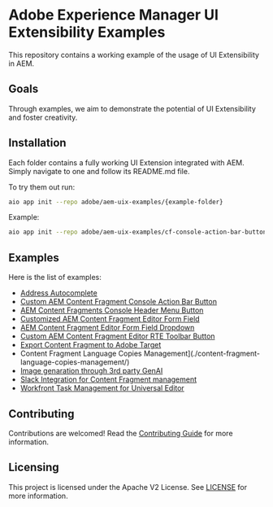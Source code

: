 # Adobe Experience Manager UI Extensibility Examples

This repository contains a working example of the usage of UI Extensibility in AEM.

## Goals

Through examples, we aim to demonstrate the potential of UI Extensibility and foster creativity.

## Installation

Each folder contains a fully working UI Extension integrated with AEM. Simply navigate to one and follow its README.md file.

To try them out run:
```sh
aio app init --repo adobe/aem-uix-examples/{example-folder}
```
Example:
```sh
aio app init --repo adobe/aem-uix-examples/cf-console-action-bar-button-sample
```

## Examples

Here is the list of examples:
- [Address Autocomplete](./address-autocomplete/)
- [Custom AEM Content Fragment Console Action Bar Button](./cf-console-action-bar-button-sample/)
- [AEM Content Fragments Console Header Menu Button](./cf-console-header-menu-button-sample/)
- [Customized AEM Content Fragment Editor Form Field](./cf-editor-form-field-customization-sample/)
- [AEM Content Fragment Editor Form Field Dropdown](./cf-editor-form-field-dropdown-sample/)
- [Custom AEM Content Fragment Editor RTE Toolbar Button](./cf-editor-rte-toolbar-button-sample/)
- [Export Content Fragment to Adobe Target](./content-fragment-export-to-target/)
- Content Fragment Language Copies Management](./content-fragment-language-copies-management/)
- [Image genaration through 3rd party GenAI](./openai-dalle-content-fragment-admin/)
- [Slack Integration for Content Fragment management](./slack-content-fragment-admin/)
- [Workfront Task Management for Universal Editor](./universal-editor-task-management/)


## Contributing

Contributions are welcomed! Read the [Contributing Guide](./.github/CONTRIBUTING.md) for more information.

## Licensing

This project is licensed under the Apache V2 License. See [LICENSE](./LICENSE) for more information.
